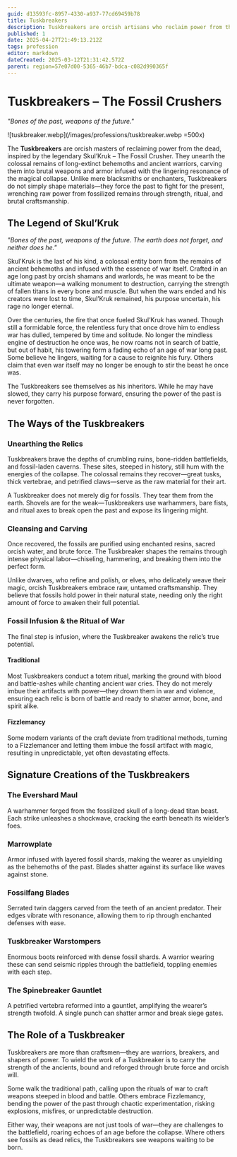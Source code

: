 ```yaml
---
guid: d13593fc-8957-4330-a937-77cd69459b78
title: Tuskbreakers
description: Tuskbreakers are orcish artisans who reclaim power from the past by forging brutal weapons and armor from the fossilized remains of colossal creatures and ancient warriors.
published: 1
date: 2025-04-27T21:49:13.212Z
tags: profession
editor: markdown
dateCreated: 2025-03-12T21:31:42.572Z
parent: region=57e07d00-5365-46b7-bdca-c082d990365f
---
```


# Tuskbreakers – The Fossil Crushers  
*"Bones of the past, weapons of the future."*  

![tuskbreaker.webp](/images/professions/tuskbreaker.webp =500x)

The **Tuskbreakers** are orcish masters of reclaiming power from the dead, inspired by the legendary Skul’Kruk – The Fossil Crusher. They unearth the colossal remains of long-extinct behemoths and ancient warriors, carving them into brutal weapons and armor infused with the lingering resonance of the magical collapse. Unlike mere blacksmiths or enchanters, Tuskbreakers do not simply shape materials—they force the past to fight for the present, wrenching raw power from fossilized remains through strength, ritual, and brutal craftsmanship.  

## The Legend of Skul’Kruk  

*"Bones of the past, weapons of the future. The earth does not forget, and neither does he."*  

Skul’Kruk is the last of his kind, a colossal entity born from the remains of ancient behemoths and infused with the essence of war itself. Crafted in an age long past by orcish shamans and warlords, he was meant to be the ultimate weapon—a walking monument to destruction, carrying the strength of fallen titans in every bone and muscle. But when the wars ended and his creators were lost to time, Skul’Kruk remained, his purpose uncertain, his rage no longer eternal.  

Over the centuries, the fire that once fueled Skul’Kruk has waned. Though still a formidable force, the relentless fury that once drove him to endless war has dulled, tempered by time and solitude. No longer the mindless engine of destruction he once was, he now roams not in search of battle, but out of habit, his towering form a fading echo of an age of war long past. Some believe he lingers, waiting for a cause to reignite his fury. Others claim that even war itself may no longer be enough to stir the beast he once was.  

The Tuskbreakers see themselves as his inheritors. While he may have slowed, they carry his purpose forward, ensuring the power of the past is never forgotten.  

## The Ways of the Tuskbreakers  

### Unearthing the Relics  
Tuskbreakers brave the depths of crumbling ruins, bone-ridden battlefields, and fossil-laden caverns. These sites, steeped in history, still hum with the energies of the collapse. The colossal remains they recover—great tusks, thick vertebrae, and petrified claws—serve as the raw material for their art.  

A Tuskbreaker does not merely dig for fossils. They tear them from the earth. Shovels are for the weak—Tuskbreakers use warhammers, bare fists, and ritual axes to break open the past and expose its lingering might.  

### Cleansing and Carving  
Once recovered, the fossils are purified using enchanted resins, sacred orcish water, and brute force. The Tuskbreaker shapes the remains through intense physical labor—chiseling, hammering, and breaking them into the perfect form.  

Unlike dwarves, who refine and polish, or elves, who delicately weave their magic, orcish Tuskbreakers embrace raw, untamed craftsmanship. They believe that fossils hold power in their natural state, needing only the right amount of force to awaken their full potential.  

### Fossil Infusion & the Ritual of War  
The final step is infusion, where the Tuskbreaker awakens the relic’s true potential.  

#### **Traditional**  
Most Tuskbreakers conduct a totem ritual, marking the ground with blood and battle-ashes while chanting ancient war cries. They do not merely imbue their artifacts with power—they drown them in war and violence, ensuring each relic is born of battle and ready to shatter armor, bone, and spirit alike.  

#### **Fizzlemancy**  
Some modern variants of the craft deviate from traditional methods, turning to a Fizzlemancer and letting them imbue the fossil artifact with magic, resulting in unpredictable, yet often devastating effects.  

## Signature Creations of the Tuskbreakers  

### **The Evershard Maul**  
A warhammer forged from the fossilized skull of a long-dead titan beast. Each strike unleashes a shockwave, cracking the earth beneath its wielder’s foes.  

### **Marrowplate**  
Armor infused with layered fossil shards, making the wearer as unyielding as the behemoths of the past. Blades shatter against its surface like waves against stone.  

### **Fossilfang Blades**  
Serrated twin daggers carved from the teeth of an ancient predator. Their edges vibrate with resonance, allowing them to rip through enchanted defenses with ease.  

### **Tuskbreaker Warstompers**  
Enormous boots reinforced with dense fossil shards. A warrior wearing these can send seismic ripples through the battlefield, toppling enemies with each step.  

### **The Spinebreaker Gauntlet**  
A petrified vertebra reformed into a gauntlet, amplifying the wearer’s strength twofold. A single punch can shatter armor and break siege gates.  

## The Role of a Tuskbreaker  
Tuskbreakers are more than craftsmen—they are warriors, breakers, and shapers of power. To wield the work of a Tuskbreaker is to carry the strength of the ancients, bound and reforged through brute force and orcish will.  

Some walk the traditional path, calling upon the rituals of war to craft weapons steeped in blood and battle. Others embrace Fizzlemancy, bending the power of the past through chaotic experimentation, risking explosions, misfires, or unpredictable destruction.  

Either way, their weapons are not just tools of war—they are challenges to the battlefield, roaring echoes of an age before the collapse. Where others see fossils as dead relics, the Tuskbreakers see weapons waiting to be born.
